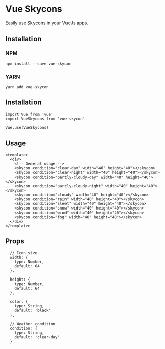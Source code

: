 # Vue Skycons
Easily use [Skycons](https://github.com/darkskyapp/skycons) in your VueJs apps.

## Installation   
### NPM   
```
npm install --save vue-skycon
```

### YARN   
```
yarn add vue-skycon
```

## Installation
```
import Vue from 'vue'
import VueSkycons from 'vue-skycon'

Vue.use(VueSkycons)

```

## Usage
```
<template>
  <div>
    <!-- General usage -->
    <skycon condition="clear-day" width="40" height="40"></skycon>
    <skycon condition="clear-night" width="40" height="40"></skycon>
    <skycon condition="partly-cloudy-day" width="40" height="40"></skycon>
    <skycon condition="partly-cloudy-night" width="40" height="40"></skycon>
    <skycon condition="cloudy" width="40" height="40"></skycon>
    <skycon condition="rain" width="40" height="40"></skycon>
    <skycon condition="sleet" width="40" height="40"></skycon>
    <skycon condition="snow" width="40" height="40"></skycon>
    <skycon condition="wind" width="40" height="40"></skycon>
    <skycon condition="fog" width="40" height="40"></skycon>
  </div>
</template>
```

## Props
```
  // Icon size
  width: {
    type: Number,
    default: 64
  },

  height: {
    type: Number,
    default: 64
  },

  color: {
    type: String,
    default: 'black'
  },

  // Weather condition
  condition: {
    type: String,
    default: 'clear-day'
  }
```
